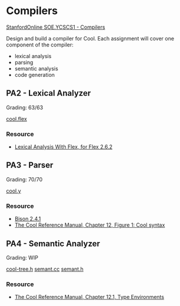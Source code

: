 # Compilers

[StanfordOnline SOE.YCSCS1 - Compilers](https://learning.edx.org/course/course-v1:StanfordOnline+SOE.YCSCS1+3T2020/home)

Design and build a compiler for Cool. Each assignment will cover one component of the compiler: 

- lexical analysis
- parsing
- semantic analysis
- code generation

## PA2 - Lexical Analyzer

Grading: 63/63

[cool.flex](PA2/cool.flex) 

### Resource

- [Lexical Analysis With Flex, for Flex 2.6.2](https://westes.github.io/flex/manual/)

## PA3 - Parser

Grading: 70/70

[cool.y](PA3/cool.y)

### Resource

- [Bison 2.4.1](https://www.cin.ufpe.br/~frsn/arquivos/GnuWin32/doc/bison/2.4.1/bison-2.4.1/bison.html#Location-Default-Action)
- [The Cool Reference Manual, Chapter 12, Figure 1: Cool syntax](https://theory.stanford.edu/~aiken/software/cool/cool-manual.pdf)

## PA4 - Semantic Analyzer

Grading: WIP

[cool-tree.h](PA4/cool-tree.h)
[semant.cc](PA4/semant.cc)
[semant.h](PA4/semant.h)

### Resource

- [The Cool Reference Manual, Chapter 12.1, Type Environments](https://theory.stanford.edu/~aiken/software/cool/cool-manual.pdf)
